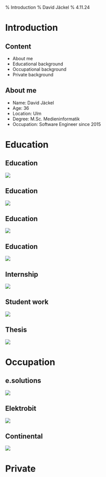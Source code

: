 % Introduction
% David Jäckel
% 4.11.24

# Introduction

## Content

* About me
* Educational background
* Occupational background
* Private background

## About me

* Name: David Jäckel
* Age: 36
* Location: Ulm
* Degree: M.Sc. Medieninformatik
* Occupation: Software Engineer since 2015

# Education

## Education

![](plantuml/bachelor.svg)

## Education

![](plantuml/use_bachelor.svg)

## Education

![](plantuml/master.svg)

## Education

![](plantuml/use_master.svg)

## Internship

![](plantuml/internships.svg)

## Student work

![](plantuml/working_student.svg)

## Thesis

![](plantuml/thesis.svg)

# Occupation

## e.solutions

![](plantuml/eso.svg)

## Elektrobit

![](plantuml/eb.svg)

## Continental

![](plantuml/conti.svg)

# Private

